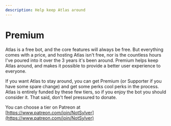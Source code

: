 ```yaml
---
description: Help keep Atlas around
---
```


# Premium

Atlas is a free bot, and the core features will always be free. But everything comes with a price, and hosting Atlas isn't free, nor is the countless hours I've poured into it over the 3 years it's been around. Premium helps keep Atlas around, and makes it possible to provide a better user experience to everyone.

If you want Atlas to stay around, you can get Premium \(or Supporter if you have some spare change\) and get some perks cool perks in the process. Atlas is entirely funded by these few tiers, so if you enjoy the bot you should consider it. That said, don't feel pressured to donate.

You can choose a tier on Patreon at [https://www.patreon.com/join/NotSylver](https://www.patreon.com/join/NotSylver)

